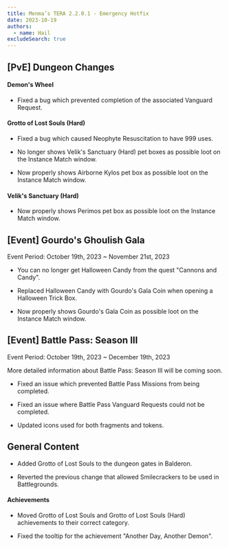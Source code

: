 ```yaml
---
title: Menma’s TERA 2.2.0.1 - Emergency Hotfix
date: 2023-10-19
authors:
  - name: Hail
excludeSearch: true
---
```


[PvE] Dungeon Changes
---------------------

#### Demon's Wheel

-   Fixed a bug which prevented completion of the associated Vanguard Request.

#### Grotto of Lost Souls (Hard)

-   Fixed a bug which caused Neophyte Resuscitation to have 999 uses.

-   No longer shows Velik's Sanctuary (Hard) pet boxes as possible loot on the Instance Match window.

-   Now properly shows Airborne Kylos pet box as possible loot on the Instance Match window.

#### Velik's Sanctuary (Hard)

-   Now properly shows Perimos pet box as possible loot on the Instance Match window.

[Event] Gourdo's Ghoulish Gala
------------------------------

Event Period: October 19th, 2023 ~ November 21st, 2023

-   You can no longer get Halloween Candy from the quest "Cannons and Candy".

-   Replaced Halloween Candy with Gourdo's Gala Coin when opening a Halloween Trick Box.

-   Now properly shows Gourdo's Gala Coin as possible loot on the Instance Match window.

[Event] Battle Pass: Season III
-------------------------------

Event Period: October 19th, 2023 ~ December 19th, 2023

More detailed information about Battle Pass: Season III will be coming soon.

-   Fixed an issue which prevented Battle Pass Missions from being completed.

-   Fixed an issue where Battle Pass Vanguard Requests could not be completed.

-   Updated icons used for both fragments and tokens.

General Content
---------------

-   Added Grotto of Lost Souls to the dungeon gates in Balderon.

-   Reverted the previous change that allowed Smilecrackers to be used in Battlegrounds.

#### Achievements

-   Moved Grotto of Lost Souls and Grotto of Lost Souls (Hard) achievements to their correct category.

-   Fixed the tooltip for the achievement "Another Day, Another Demon".